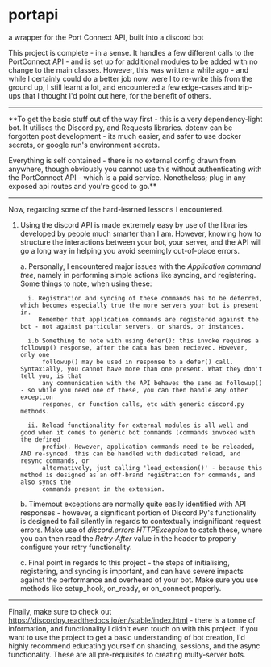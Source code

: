 # portapi
a wrapper for the Port Connect API, built into a discord bot

This project is complete - in a sense. It handles a few different calls to the PortConnect API - and is set up for additional modules to be added
with no change to the main classes. However, this was written a while ago - and while I certainly could do a better job now, were I to re-write this
from the ground up, I still learnt a lot, and encountered a few edge-cases and trip-ups that I thought I'd point out here, for the benefit of others.

--------------------------------------------------------------------------------------------------------------------------------------------------------------

**To get the basic stuff out of the way first - this is a very dependency-light bot. It utilises the Discord.py, and Requests libraries. dotenv can be forgotten post development - its much easier, and safer to use docker secrets, or google run's environment secrets.

Everything is self contained - there is no external config drawn from anywhere, though obviously you cannot use this without authenticating with the 
PortConnect API - which is a paid service. Nonetheless; plug in any exposed api routes and you're good to go.**

--------------------------------------------------------------------------------------------------------------------------------------------------------------

Now, regarding some of the hard-learned lessons I encountered.

1) Using the discord API is made extremely easy by use of the libraries developed by people much smarter than I am. However, knowing how to structure the
   interactions between your bot, your server, and the API will go a long way in helping you avoid seemingly out-of-place errors.
   
      a. Personally, I encountered major issues with the _Application command tree_, namely in performing simple actions like syncing, and registering.
         Some things to note, when using these:
   
         i. Registration and syncing of these commands has to be deferred, which becomes especially true the more servers your bot is present in.
            Remember that application commands are registered against the bot - not against particular servers, or shards, or instances.
   
         i.b Something to note with using defer(): this invoke requires a followup() response, after the data has been recieved. However, only one
             followup() may be used in response to a defer() call. Syntaxially, you cannot have more than one present. What they don't tell you, is that
             any communication with the API behaves the same as followup() - so while you need one of these, you can then handle any other exception
             respones, or function calls, etc with generic discord.py methods.
   
         ii. Reload functionality for external modules is all well and good when it comes to generic bot commands (commands invoked with the defined
             prefix). However, application commands need to be reloaded, AND re-synced. this can be handled with dedicated reload, and resync commands, or
             alternatively, just calling 'load_extension()' - because this method is designed as an off-brand registration for commands, and also syncs the
             commands present in the extension.
   
      b. Timemout exceptions are normally quite easily identified with API responses - however, a significant portion of Discord.Py's functionality is
         designed to fail silently in regards to contextually insignificant request errors. Make use of _discord.errors.HTTPException_ to catch these,
         where you can then read the _Retry-After_ value in the header to properly configure your retry functionality.

      c. Final point in regards to this project - the steps of initialising, registering, and syncing is important, and can have severe impacts against the
         performance and overheard of your bot. Make sure you use methods like setup_hook, on_ready, or on_connect properly.

----------------------------------------------------------------------------------------------------------------------------------------------------------------

Finally, make sure to check out https://discordpy.readthedocs.io/en/stable/index.html - there is a tonne of information, and functionality I didn't even touch on 
with this project. If you want to use the project to get a basic understanding of bot creation, I'd highly recommend educating yourself on sharding, sessions, and
the async functionality. These are all pre-requisites to creating multy-server bots.



